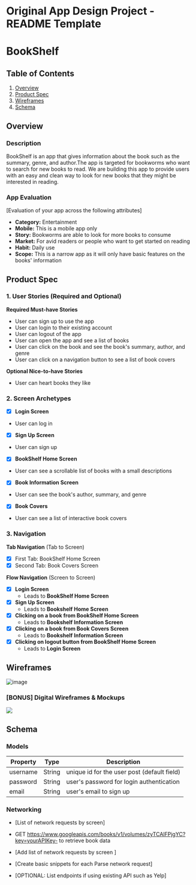 Original App Design Project - README Template
===

# BookShelf

## Table of Contents

1. [Overview](#Overview)
2. [Product Spec](#Product-Spec)
3. [Wireframes](#Wireframes)
4. [Schema](#Schema)

## Overview

### Description

BookShelf is an app that gives information about the book such as the summary, genre, and author.The app is targeted for bookworms who want to search for new books to read. We are building this app to provide users with an easy and clean way to look for new books that they might be interested in reading.


### App Evaluation

[Evaluation of your app across the following attributes]
- **Category:** Entertainment
- **Mobile:** This is a mobile app only
- **Story:**  Bookworms are able to look for more books to consume
- **Market:** For avid readers or people who want to get started on reading
- **Habit:** Daily use
- **Scope:** This is a narrow app as it will only have basic features on the books' information

## Product Spec

### 1. User Stories (Required and Optional)

**Required Must-have Stories**

* User can sign up to use the app
* User can login to their existing account
* User can logout of the app
* User can open the app and see a list of books
* User can click on the book and see the book's summary, author, and genre
* User can click on a navigation button to see a list of book covers

**Optional Nice-to-have Stories**

* User can heart books they like


### 2. Screen Archetypes

- [X] **Login Screen**
* User can log in
- [X] **Sign Up Screen**
* User can sign up
- [X] **BookShelf Home Screen**
* User can see a scrollable list of books with a small descriptions
- [X] **Book Information Screen**
* User can see the book's author, summary, and genre
- [X] **Book Covers**
* User can see a list of interactive book covers
### 3. Navigation

**Tab Navigation** (Tab to Screen)


- [X] First Tab: BookShelf Home Screen
- [X] Second Tab: Book Covers Screen

**Flow Navigation** (Screen to Screen)

- [X] **Login Screen**
  * Leads to **BookShelf Home Screen**
- [X] **Sign Up Screen**
  * Leads to **Bookshelf Home Screen**
- [X] **Clicking on a book from BookShelf Home Screen**
  * Leads to **Bookshelf Information Screen**
- [X] **Clicking on a book from Book Covers Screen**
  * Leads to **Bookshelf Information Screen**
- [X] **Clicking on logout button from BookShelf Home Screen**
  * Leads to **Login Screen**

## Wireframes

![image](https://hackmd.io/_uploads/Sy4vF-rRp.png)


### [BONUS] Digital Wireframes & Mockups

<div>
    <a href="https://www.loom.com/share/0fcb787ca7214bb2b72a1be268ff73b7">
    </a>
    <a href="https://www.loom.com/share/0fcb787ca7214bb2b72a1be268ff73b7">
      <img style="max-width:300px;" src="https://cdn.loom.com/sessions/thumbnails/0fcb787ca7214bb2b72a1be268ff73b7-with-play.gif">
    </a>
  </div>

## Schema 


### Models

| Property | Type   | Description                                  |
|----------|--------|----------------------------------------------|
| username | String | unique id for the user post (default field)   |
| password | String | user's password for login authentication      |
| email    | String | user's email to sign up


### Networking

- [List of network requests by screen]
- GET https://www.googleapis.com/books/v1/volumes/zyTCAlFPjgYC?key=yourAPIKey- to retrieve book data

- [Add list of network requests by screen ]
- [Create basic snippets for each Parse network request]
- [OPTIONAL: List endpoints if using existing API such as Yelp]


